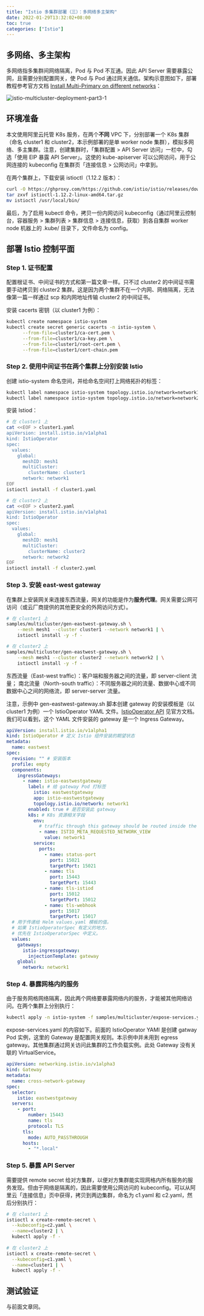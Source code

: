 ```yaml
---
title: "Istio 多集群部署（三）：多网络多主架构"
date: 2022-01-29T13:32:02+08:00
toc: true
categories: ["Istio"]
---
```


## 多网络、多主架构

多网络指多集群间网络隔离，Pod 与 Pod 不互通。因此 API Server 需要暴露公网，且需要分别配置网关，使 Pod 与 Pod 通过网关通信。架构示意图如下，部署教程参考官方文档 [Install Multi-Primary on different networks](https://istio.io/latest/docs/setup/install/multicluster/multi-primary_multi-network/)：

![istio-multicluster-deployment-part3-1](/images/istio-multicluster-deployment-part3-1.svg)

## 环境准备

本文使用阿里云托管 K8s 服务，在两个**不同** VPC 下，分别部署一个 K8s 集群（命名 cluster1 和 cluster2，本示例部署的是单 worker node 集群），模拟多网络、多主集群。注意，创建集群时，「集群配置 > API Server 访问」一栏中，勾选「使用 EIP 暴露 API Server」。这使的 kube-apiserver 可以公网访问，用于公网连接的 kubeconfig 在集群页「连接信息 > 公网访问」中拿到。

在两个集群上，下载安装 istioctl（1.12.2 版本）：

```bash
curl -O https://ghproxy.com/https://github.com/istio/istio/releases/download/1.12.2/istioctl-1.12.2-linux-amd64.tar.gz
tar zxvf istioctl-1.12.2-linux-amd64.tar.gz
mv istioctl /usr/local/bin/
```

最后，为了启用 kubectl 命令，拷贝一份内网访问 kubeconfig（通过阿里云控制台，容器服务 > 集群列表 > 集群信息 > 连接信息，获取）到各自集群 worker node 机器上的 .kube/ 目录下，文件命名为 config。

## 部署 Istio 控制平面

### Step 1. 证书配置

配置根证书、中间证书的方式和第一篇文章一样。只不过 cluster2 的中间证书需要手动拷贝到 cluster2 集群。这是因为两个集群不在一个内网、网络隔离，无法像第一篇一样通过 scp 和内网地址传输 cluster2 的中间证书。

安装 cacerts 密钥（以 cluster1 为例）：

```bash
kubectl create namespace istio-system
kubectl create secret generic cacerts -n istio-system \
      --from-file=cluster1/ca-cert.pem \
      --from-file=cluster1/ca-key.pem \
      --from-file=cluster1/root-cert.pem \
      --from-file=cluster1/cert-chain.pem
```

### Step 2. 使用中间证书在两个集群上分别安装 Istio

创建 istio-system 命名空间，并给命名空间打上网络拓扑的标签：

```bash
kubectl label namespace istio-system topology.istio.io/network=network1
kubectl label namespace istio-system topology.istio.io/network=network2
```

安装 Istiod：

```bash
# 在 cluster1 上
cat <<EOF > cluster1.yaml
apiVersion: install.istio.io/v1alpha1
kind: IstioOperator
spec:
  values:
    global:
      meshID: mesh1
      multiCluster:
        clusterName: cluster1
      network: network1
EOF
istioctl install -f cluster1.yaml

# 在 cluster2 上
cat <<EOF > cluster2.yaml
apiVersion: install.istio.io/v1alpha1
kind: IstioOperator
spec:
  values:
    global:
      meshID: mesh1
      multiCluster:
        clusterName: cluster2
      network: network2
EOF
istioctl install -f cluster2.yaml
```

### Step 3. 安装 east-west gateway 

在集群上安装网关来连接东西流量，网关的功能是作为**服务代理**。网关需要公网可访问（或云厂商提供的其他更安全的外网访问方式）。

```bash
# 在 cluster1 上
samples/multicluster/gen-eastwest-gateway.sh \
    --mesh mesh1 --cluster cluster1 --network network1 | \
    istioctl install -y -f -

# 在 cluster2 上    
samples/multicluster/gen-eastwest-gateway.sh \
    --mesh mesh1 --cluster cluster2 --network network2 | \
    istioctl install -y -f -
```
东西流量（East-west traffic）：客户端和服务器之间的流量，即 server-client 流量；
南北流量（North-south traffic）：不同服务器之间的流量、数据中心或不同数据中心之间的网络流，即 server-server 流量。

注意，示例中 gen-eastwest-gateway.sh 脚本创建 gateway 的安装模板是（以 cluster1 为例）一个 IstioOperator YAML 文件。[IstioOperator API](https://istio.io/latest/docs/reference/config/istio.operator.v1alpha1/) 见官方文档。我们可以看到，这个 YAML 文件安装的 gateway 是一个 Ingress Gateway。

```yaml
apiVersion: install.istio.io/v1alpha1
kind: IstioOperator # 定义 Istio 组件安装的期望状态
metadata:
  name: eastwest
spec:
  revision: "" # 安装版本
  profile: empty
  components:
    ingressGateways:
      - name: istio-eastwestgateway
        label: # 给 gateway Pod 打标签
          istio: eastwestgateway
          app: istio-eastwestgateway
          topology.istio.io/network: network1
        enabled: true # 是否安装此 gateway
        k8s: # K8s 资源相关字段
          env:
            # traffic through this gateway should be routed inside the network
            - name: ISTIO_META_REQUESTED_NETWORK_VIEW
              value: network1
          service:
            ports:
              - name: status-port
                port: 15021
                targetPort: 15021
              - name: tls
                port: 15443
                targetPort: 15443
              - name: tls-istiod
                port: 15012
                targetPort: 15012
              - name: tls-webhook
                port: 15017
                targetPort: 15017
  # 用于传递给 Helm values.yaml 模板的值。
  # 如果 IstioOperatorSpec 有定义的地方，
  # 优先在 IstioOperatorSpec 中定义。
  values: 
    gateways:
      istio-ingressgateway:
        injectionTemplate: gateway
    global:
      network: network1
```

### Step 4. 暴露网格内的服务

由于服务网格网络隔离，因此两个网络要暴露网络内的服务，才能被其他网络访问。在两个集群上分别执行：

```bash
kubectl apply -n istio-system -f samples/multicluster/expose-services.yaml
```

expose-services.yaml 的内容如下。前面的 IstioOperator YAMl 是创建 gatway Pod 实例，这里的 Gateway 是配置网关规则。本示例中并未用到 egress gateway。其他集群通过网关访问此集群的工作负载实例。此处 Gateway 没有关联的 VirtualService。

```yaml
apiVersion: networking.istio.io/v1alpha3
kind: Gateway
metadata:
  name: cross-network-gateway
spec:
  selector:
    istio: eastwestgateway
  servers:
    - port:
        number: 15443
        name: tls
        protocol: TLS
      tls:
        mode: AUTO_PASSTHROUGH
      hosts:
        - "*.local"
```

### Step 5. 暴露 API Server

需要提供 remote secret 给对方集群，以便对方集群能实现网格内所有服务的服务发现。但由于网络是隔离的，因此需要使用公网访问的 kubeconfig。可以从阿里云「连接信息」页中获得，拷贝到两边集群，命名为 c1.yaml 和 c2.yaml，然后分别执行：

```bash
# 在 cluster1 上
istioctl x create-remote-secret \
  --kubeconfig=c2.yaml \
  --name=cluster2 | \
  kubectl apply -f -
  
# 在 cluster2 上
istioctl x create-remote-secret \
  --kubeconfig=c1.yaml \
  --name=cluster1 | \
  kubectl apply -f -
```

## 测试验证

与前面文章同。